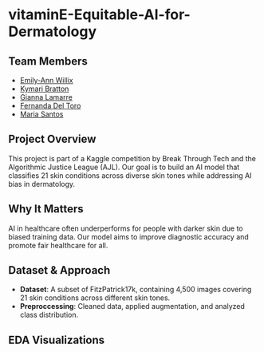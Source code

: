 # vitaminE-Equitable-AI-for-Dermatology
## Team Members
- [Emily-Ann Willix](https://github.com/emilyannwx)
- [Kymari Bratton](https://github.com/Kymari28)
- [Gianna Lamarre](https://github.com/gialam25)
- [Fernanda Del Toro](https://github.com/Fernandadeltoro)
- [Maria Santos](https://github.com/dsanmar)

## Project Overview
This project is part of a Kaggle competition by Break Through Tech and the Algorithmic Justice League (AJL). Our goal is to build an AI model that classifies 21 skin conditions across diverse skin tones while addressing AI bias in dermatology.

## Why It Matters
AI in healthcare often underperforms for people with darker skin due to biased training data. Our model aims to improve diagnostic accuracy and promote fair healthcare for all.

## Dataset & Approach

- **Dataset**: A subset of FitzPatrick17k, containing 4,500 images covering 21 skin conditions across different skin tones.
- **Preproccessing**: Cleaned data, applied augmentation, and analyzed class distribution.

## EDA Visualizations
